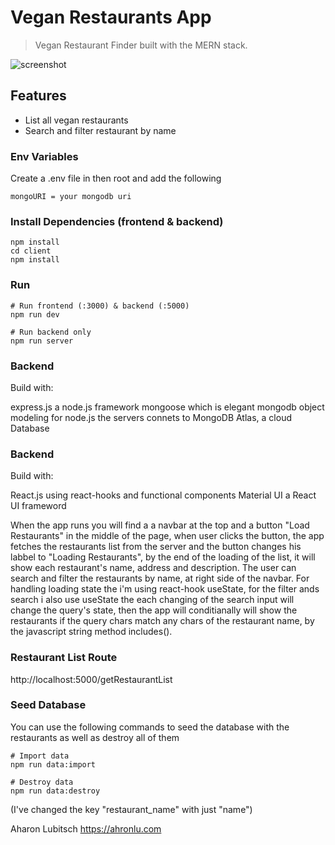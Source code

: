 # Vegan Restaurants App

> Vegan Restaurant Finder built with the MERN stack.

![screenshot](https://github.com/ahronlu/vf/screenshop.png)

## Features

- List all vegan restaurants
- Search and filter restaurant by name

### Env Variables

Create a .env file in then root and add the following

```
mongoURI = your mongodb uri
```

### Install Dependencies (frontend & backend)

```
npm install
cd client
npm install
```

### Run

```
# Run frontend (:3000) & backend (:5000)
npm run dev

# Run backend only
npm run server
```

### Backend

Build with:

express.js a node.js framework
mongoose which is elegant mongodb object modeling for node.js
the servers connets to MongoDB Atlas, a cloud Database

### Backend

Build with:

React.js using react-hooks and functional components
Material UI a React UI frameword

When the app runs you will find a a navbar at the top and a button "Load Restaurants" in the middle of the page,
when user clicks the button, the app fetches the restaurants list from the server and the button changes his labbel to "Loading Restaurants", by the end of the loading of the list, it will show each restaurant's name, address and description.
The user can search and filter the restaurants by name, at right side of the navbar.
For handling loading state the i'm using react-hook useState, for the filter ands search i also use useState the each changing of the search input will change the query's state, then the app will conditianally will show the restaurants if the query chars match any chars of the restaurant name, by the javascript string method includes().

### Restaurant List Route

http://localhost:5000/getRestaurantList

### Seed Database

You can use the following commands to seed the database with the restaurants as well as destroy all of them

```
# Import data
npm run data:import

# Destroy data
npm run data:destroy
```

(I've changed the key "restaurant_name" with just "name")

Aharon Lubitsch https://ahronlu.com
